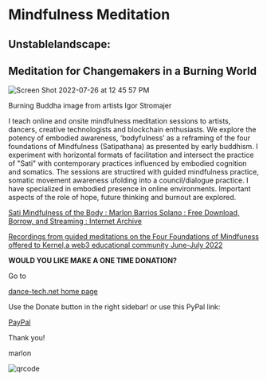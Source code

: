 # Mindfulness Meditation

## Unstablelandscape: 
## Meditation for Changemakers in a Burning World

![Screen Shot 2022-07-26 at 12 45 57 PM](https://user-images.githubusercontent.com/90220317/181602860-85ffeb5d-957f-4e15-ba1d-e1de9f804292.png)

Burning Buddha image from artists Igor Stromajer

I teach online and onsite mindfulness meditation sessions to artists, dancers, creative technologists and blockchain enthusiasts. We explore the potency of embodied awareness, ‘bodyfulness’ as a reframing of the four foundations of Mindfulness (Satipathana) as presented by early buddhism. I experiment with horizontal formats of facilitation and  intersect the practice of "Sati" with  contemporary practices influenced by embodied cognition and somatics. The sessions are  structired with  guided mindfulness practice, somatic movement awareness ufolding into a council/dialogue practice. I have specialized in  embodied presence in online environments. Important aspects of the role of hope, future thinking and burnout are explored.

[Sati Mindfulness of the Body : Marlon Barrios Solano : Free Download, Borrow, and Streaming : Internet Archive](https://archive.org/details/sati_07_27_22)

[Recordings from guided meditations on the Four Foundations of Mindfuness offered to Kernel,a web3 educational community June-July 2022](https://www.kernel.community/en/build/dance/sati)

<p><b>WOULD YOU LIKE MAKE A ONE TIME DONATION?</b></p>

Go to

[dance-tech.net home page](https://www.dance-tech.net/) 

Use the Donate button in the right sidebar!
or use this PyPal link:

[PayPal](https://www.paypal.com/paypalme/marlonbarriossolano?country.x=US&locale.x=en_US)


Thank you!

marlon


![qrcode](https://user-images.githubusercontent.com/90220317/189076065-8084084a-611e-443c-a417-26d929209159.png)






 

